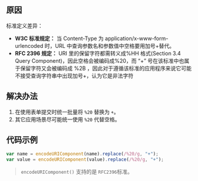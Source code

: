 ## 原因

标准定义差异：

- **W3C 标准规定：** 当 Content-Type 为 application/x-www-form-urlencoded 时，URL 中查询参数名和参数值中空格要用加号+替代。
- **RFC 2396 规定：** URI 里的保留字符都需转义成%HH 格式(Section 3.4 Query Component)，因此空格会被编码成%20，而 “+” 号在该标准中也属于保留字符又会被编码成 %2B ，因此对于遵循该标准的应用程序来说它可能不接受查询字符串中出现加号+，认为它是非法字符

## 解决办法

1. 在使用表单提交时统一批量将 `%20` 替换为 `+`。
2. 其它应用场景尽可能统一使用 `%20` 代替空格。

## 代码示例

```js
var name = encodeURIComponent(name).replace(/%20/g, "+");
var value = encodeURIComponent(value).replace(/%20/g, "+");
```

> `encodeURIComponent()` 支持的是 `RFC2396`标准。
